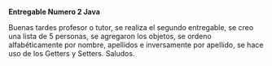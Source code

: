 **Entregable Numero 2 Java**

Buenas tardes profesor o tutor, se realiza el segundo entregable, se creo una lista de 5 personas, 
se agregaron los objetos, se ordeno alfabéticamente por nombre, apellidos e inversamente por apellido, 
se hace uso de los Getters y Setters. Saludos.
